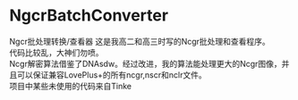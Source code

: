# NgcrBatchConverter
Ngcr批处理转换/查看器
这是我高二和高三时写的Ncgr批处理和查看程序。<br/>
代码比较乱，大神们勿喷。<br/>
Ncgr解密算法借鉴了DNAsdw。经过改进，我的算法能处理更大的Ncgr图像，并且可以保证兼容LovePlus+的所有ncgr,nscr和nclr文件。<br/>
项目中某些未使用的代码来自Tinke<br/>
